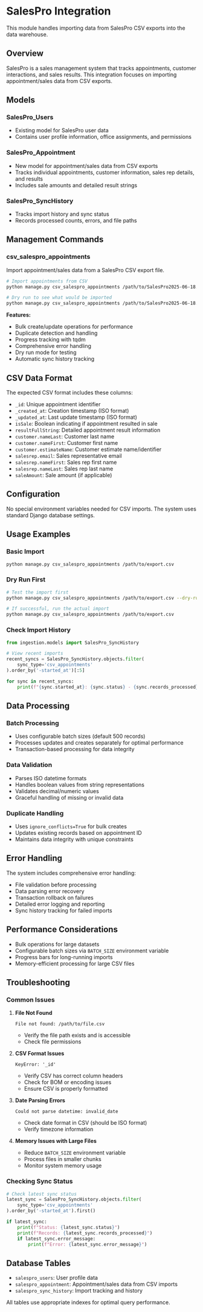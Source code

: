 # SalesPro Integration

This module handles importing data from SalesPro CSV exports into the data warehouse.

## Overview

SalesPro is a sales management system that tracks appointments, customer interactions, and sales results. This integration focuses on importing appointment/sales data from CSV exports.

## Models

### SalesPro_Users
- Existing model for SalesPro user data
- Contains user profile information, office assignments, and permissions

### SalesPro_Appointment
- New model for appointment/sales data from CSV exports
- Tracks individual appointments, customer information, sales rep details, and results
- Includes sale amounts and detailed result strings

### SalesPro_SyncHistory
- Tracks import history and sync status
- Records processed counts, errors, and file paths

## Management Commands

### csv_salespro_appointments
Import appointment/sales data from a SalesPro CSV export file.

```bash
# Import appointments from CSV
python manage.py csv_salespro_appointments /path/to/SalesPro2025-06-18.csv

# Dry run to see what would be imported
python manage.py csv_salespro_appointments /path/to/SalesPro2025-06-18.csv --dry-run
```

**Features:**
- Bulk create/update operations for performance
- Duplicate detection and handling
- Progress tracking with tqdm
- Comprehensive error handling
- Dry run mode for testing
- Automatic sync history tracking

## CSV Data Format

The expected CSV format includes these columns:
- `_id`: Unique appointment identifier
- `_created_at`: Creation timestamp (ISO format)
- `_updated_at`: Last update timestamp (ISO format)
- `isSale`: Boolean indicating if appointment resulted in sale
- `resultFullString`: Detailed appointment result information
- `customer.nameLast`: Customer last name
- `customer.nameFirst`: Customer first name
- `customer.estimateName`: Customer estimate name/identifier
- `salesrep.email`: Sales representative email
- `salesrep.nameFirst`: Sales rep first name
- `salesrep.nameLast`: Sales rep last name
- `saleAmount`: Sale amount (if applicable)

## Configuration

No special environment variables needed for CSV imports. The system uses standard Django database settings.

## Usage Examples

### Basic Import
```bash
python manage.py csv_salespro_appointments /path/to/export.csv
```

### Dry Run First
```bash
# Test the import first
python manage.py csv_salespro_appointments /path/to/export.csv --dry-run

# If successful, run the actual import
python manage.py csv_salespro_appointments /path/to/export.csv
```

### Check Import History
```python
from ingestion.models import SalesPro_SyncHistory

# View recent imports
recent_syncs = SalesPro_SyncHistory.objects.filter(
    sync_type='csv_appointments'
).order_by('-started_at')[:5]

for sync in recent_syncs:
    print(f"{sync.started_at}: {sync.status} - {sync.records_processed} processed")
```

## Data Processing

### Batch Processing
- Uses configurable batch sizes (default 500 records)
- Processes updates and creates separately for optimal performance
- Transaction-based processing for data integrity

### Data Validation
- Parses ISO datetime formats
- Handles boolean values from string representations
- Validates decimal/numeric values
- Graceful handling of missing or invalid data

### Duplicate Handling
- Uses `ignore_conflicts=True` for bulk creates
- Updates existing records based on appointment ID
- Maintains data integrity with unique constraints

## Error Handling

The system includes comprehensive error handling:
- File validation before processing
- Data parsing error recovery
- Transaction rollback on failures
- Detailed error logging and reporting
- Sync history tracking for failed imports

## Performance Considerations

- Bulk operations for large datasets
- Configurable batch sizes via `BATCH_SIZE` environment variable
- Progress bars for long-running imports
- Memory-efficient processing for large CSV files

## Troubleshooting

### Common Issues

1. **File Not Found**
   ```
   File not found: /path/to/file.csv
   ```
   - Verify the file path exists and is accessible
   - Check file permissions

2. **CSV Format Issues**
   ```
   KeyError: '_id'
   ```
   - Verify CSV has correct column headers
   - Check for BOM or encoding issues
   - Ensure CSV is properly formatted

3. **Date Parsing Errors**
   ```
   Could not parse datetime: invalid_date
   ```
   - Check date format in CSV (should be ISO format)
   - Verify timezone information

4. **Memory Issues with Large Files**
   - Reduce `BATCH_SIZE` environment variable
   - Process files in smaller chunks
   - Monitor system memory usage

### Checking Sync Status

```python
# Check latest sync status
latest_sync = SalesPro_SyncHistory.objects.filter(
    sync_type='csv_appointments'
).order_by('-started_at').first()

if latest_sync:
    print(f"Status: {latest_sync.status}")
    print(f"Records: {latest_sync.records_processed}")
    if latest_sync.error_message:
        print(f"Error: {latest_sync.error_message}")
```

## Database Tables

- `salespro_users`: User profile data
- `salespro_appointment`: Appointment/sales data from CSV imports  
- `salespro_sync_history`: Import tracking and history

All tables use appropriate indexes for optimal query performance.
